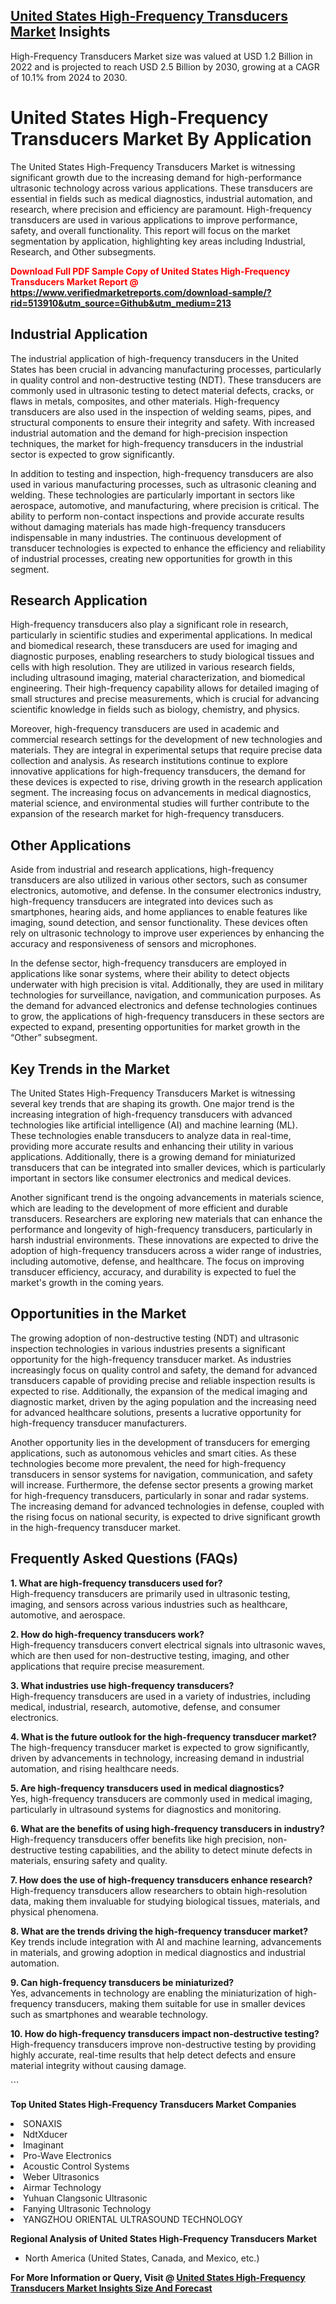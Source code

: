 <h2><a href="https://www.verifiedmarketreports.com/download-sample/?rid=513910&amp;utm_source=Github&amp;utm_medium=213" target="_blank">United States High-Frequency Transducers Market</a> Insights</h2><p>High-Frequency Transducers Market size was valued at USD 1.2 Billion in 2022 and is projected to reach USD 2.5 Billion by 2030, growing at a CAGR of 10.1% from 2024 to 2030.</p><p><h1>United States High-Frequency Transducers Market By Application</h1><p>The United States High-Frequency Transducers Market is witnessing significant growth due to the increasing demand for high-performance ultrasonic technology across various applications. These transducers are essential in fields such as medical diagnostics, industrial automation, and research, where precision and efficiency are paramount. High-frequency transducers are used in various applications to improve performance, safety, and overall functionality. This report will focus on the market segmentation by application, highlighting key areas including Industrial, Research, and Other subsegments.</p><p><strong><p><span class=""><span style="color: #ff0000;"><strong>Download Full PDF Sample Copy of United States High-Frequency Transducers Market Report</strong> @ </span><a href="https://www.verifiedmarketreports.com/download-sample/?rid=513910&amp;utm_source=Github&amp;utm_medium=213" target="_blank">https://www.verifiedmarketreports.com/download-sample/?rid=513910&amp;utm_source=Github&amp;utm_medium=213</a></span></p></strong></p><h2>Industrial Application</h2><p>The industrial application of high-frequency transducers in the United States has been crucial in advancing manufacturing processes, particularly in quality control and non-destructive testing (NDT). These transducers are commonly used in ultrasonic testing to detect material defects, cracks, or flaws in metals, composites, and other materials. High-frequency transducers are also used in the inspection of welding seams, pipes, and structural components to ensure their integrity and safety. With increased industrial automation and the demand for high-precision inspection techniques, the market for high-frequency transducers in the industrial sector is expected to grow significantly.</p><p>In addition to testing and inspection, high-frequency transducers are also used in various manufacturing processes, such as ultrasonic cleaning and welding. These technologies are particularly important in sectors like aerospace, automotive, and manufacturing, where precision is critical. The ability to perform non-contact inspections and provide accurate results without damaging materials has made high-frequency transducers indispensable in many industries. The continuous development of transducer technologies is expected to enhance the efficiency and reliability of industrial processes, creating new opportunities for growth in this segment.</p><h2>Research Application</h2><p>High-frequency transducers also play a significant role in research, particularly in scientific studies and experimental applications. In medical and biomedical research, these transducers are used for imaging and diagnostic purposes, enabling researchers to study biological tissues and cells with high resolution. They are utilized in various research fields, including ultrasound imaging, material characterization, and biomedical engineering. Their high-frequency capability allows for detailed imaging of small structures and precise measurements, which is crucial for advancing scientific knowledge in fields such as biology, chemistry, and physics.</p><p>Moreover, high-frequency transducers are used in academic and commercial research settings for the development of new technologies and materials. They are integral in experimental setups that require precise data collection and analysis. As research institutions continue to explore innovative applications for high-frequency transducers, the demand for these devices is expected to rise, driving growth in the research application segment. The increasing focus on advancements in medical diagnostics, material science, and environmental studies will further contribute to the expansion of the research market for high-frequency transducers.</p><h2>Other Applications</h2><p>Aside from industrial and research applications, high-frequency transducers are also utilized in various other sectors, such as consumer electronics, automotive, and defense. In the consumer electronics industry, high-frequency transducers are integrated into devices such as smartphones, hearing aids, and home appliances to enable features like imaging, sound detection, and sensor functionality. These devices often rely on ultrasonic technology to improve user experiences by enhancing the accuracy and responsiveness of sensors and microphones.</p><p>In the defense sector, high-frequency transducers are employed in applications like sonar systems, where their ability to detect objects underwater with high precision is vital. Additionally, they are used in military technologies for surveillance, navigation, and communication purposes. As the demand for advanced electronics and defense technologies continues to grow, the applications of high-frequency transducers in these sectors are expected to expand, presenting opportunities for market growth in the “Other” subsegment.</p><h2>Key Trends in the Market</h2><p>The United States High-Frequency Transducers Market is witnessing several key trends that are shaping its growth. One major trend is the increasing integration of high-frequency transducers with advanced technologies like artificial intelligence (AI) and machine learning (ML). These technologies enable transducers to analyze data in real-time, providing more accurate results and enhancing their utility in various applications. Additionally, there is a growing demand for miniaturized transducers that can be integrated into smaller devices, which is particularly important in sectors like consumer electronics and medical devices.</p><p>Another significant trend is the ongoing advancements in materials science, which are leading to the development of more efficient and durable transducers. Researchers are exploring new materials that can enhance the performance and longevity of high-frequency transducers, particularly in harsh industrial environments. These innovations are expected to drive the adoption of high-frequency transducers across a wider range of industries, including automotive, defense, and healthcare. The focus on improving transducer efficiency, accuracy, and durability is expected to fuel the market's growth in the coming years.</p><h2>Opportunities in the Market</h2><p>The growing adoption of non-destructive testing (NDT) and ultrasonic inspection technologies in various industries presents a significant opportunity for the high-frequency transducer market. As industries increasingly focus on quality control and safety, the demand for advanced transducers capable of providing precise and reliable inspection results is expected to rise. Additionally, the expansion of the medical imaging and diagnostic market, driven by the aging population and the increasing need for advanced healthcare solutions, presents a lucrative opportunity for high-frequency transducer manufacturers.</p><p>Another opportunity lies in the development of transducers for emerging applications, such as autonomous vehicles and smart cities. As these technologies become more prevalent, the need for high-frequency transducers in sensor systems for navigation, communication, and safety will increase. Furthermore, the defense sector presents a growing market for high-frequency transducers, particularly in sonar and radar systems. The increasing demand for advanced technologies in defense, coupled with the rising focus on national security, is expected to drive significant growth in the high-frequency transducer market.</p><h2>Frequently Asked Questions (FAQs)</h2><p><strong>1. What are high-frequency transducers used for?</strong><br>High-frequency transducers are primarily used in ultrasonic testing, imaging, and sensors across various industries such as healthcare, automotive, and aerospace.</p><p><strong>2. How do high-frequency transducers work?</strong><br>High-frequency transducers convert electrical signals into ultrasonic waves, which are then used for non-destructive testing, imaging, and other applications that require precise measurement.</p><p><strong>3. What industries use high-frequency transducers?</strong><br>High-frequency transducers are used in a variety of industries, including medical, industrial, research, automotive, defense, and consumer electronics.</p><p><strong>4. What is the future outlook for the high-frequency transducer market?</strong><br>The high-frequency transducer market is expected to grow significantly, driven by advancements in technology, increasing demand in industrial automation, and rising healthcare needs.</p><p><strong>5. Are high-frequency transducers used in medical diagnostics?</strong><br>Yes, high-frequency transducers are commonly used in medical imaging, particularly in ultrasound systems for diagnostics and monitoring.</p><p><strong>6. What are the benefits of using high-frequency transducers in industry?</strong><br>High-frequency transducers offer benefits like high precision, non-destructive testing capabilities, and the ability to detect minute defects in materials, ensuring safety and quality.</p><p><strong>7. How does the use of high-frequency transducers enhance research?</strong><br>High-frequency transducers allow researchers to obtain high-resolution data, making them invaluable for studying biological tissues, materials, and physical phenomena.</p><p><strong>8. What are the trends driving the high-frequency transducer market?</strong><br>Key trends include integration with AI and machine learning, advancements in materials, and growing adoption in medical diagnostics and industrial automation.</p><p><strong>9. Can high-frequency transducers be miniaturized?</strong><br>Yes, advancements in technology are enabling the miniaturization of high-frequency transducers, making them suitable for use in smaller devices such as smartphones and wearable technology.</p><p><strong>10. How do high-frequency transducers impact non-destructive testing?</strong><br>High-frequency transducers improve non-destructive testing by providing highly accurate, real-time results that help detect defects and ensure material integrity without causing damage.</p>```</p><p><strong>Top United States High-Frequency Transducers Market Companies</strong></p><div data-test-id=""><p><li>SONAXIS</li><li> NdtXducer</li><li> Imaginant</li><li> Pro-Wave Electronics</li><li> Acoustic Control Systems</li><li> Weber Ultrasonics</li><li> Airmar Technology</li><li> Yuhuan Clangsonic Ultrasonic</li><li> Fanying Ultrasonic Technology</li><li> YANGZHOU ORIENTAL ULTRASOUND TECHNOLOGY</li></p><div><strong>Regional Analysis of&nbsp;United States High-Frequency Transducers Market</strong></div><ul><li dir="ltr"><p dir="ltr">North America&nbsp;(United States, Canada, and Mexico, etc.)</p></li></ul><p><strong>For More Information or Query, Visit @&nbsp;</strong><strong><a href="https://www.verifiedmarketreports.com/product/high-frequency-transducers-market/?utm_source=Github&amp;utm_medium=213" target="_blank">United States High-Frequency Transducers Market Insights Size And Forecast</a></strong></p></div>
